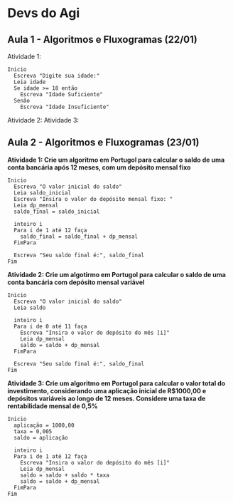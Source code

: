 # Devs do Agi 


## Aula 1 - Algoritmos e Fluxogramas (22/01)
Atividade 1:

```portugol
Inicio
  Escreva "Digite sua idade:"
  Leia idade
  Se idade >= 18 então
    Escreva "Idade Suficiente"
  Senão 
    Escreva "Idade Insuficiente"
```

Atividade 2:
Atividade 3:


## Aula 2 -  Algoritmos e Fluxogramas (23/01)
**Atividade 1: Crie um algoritmo em Portugol para calcular o saldo de uma conta bancária após 12 meses, com um depósito mensal fixo**
```portugol
Inicio
  Escreva "O valor inicial do saldo"
  Leia saldo_inicial
  Escreva "Insira o valor do depósito mensal fixo: "
  Leia dp_mensal
  saldo_final = saldo_inicial
	
  inteiro i 	
  Para i de 1 até 12 faça
    saldo_final = saldo_final + dp_mensal
  FimPara

  Escreva "Seu saldo final é:", saldo_final
Fim
```

**Atividade 2: Crie um algotirmo em Portugol para calcular o saldo de uma conta bancária com depósito mensal variável**
```portugol
Inicio
  Escreva "O valor inicial do saldo"
  Leia saldo

  inteiro i 	
  Para i de 0 até 11 faça
    Escreva "Insira o valor do depósito do mês [i]"
    Leia dp_mensal
    saldo = saldo + dp_mensal
  FimPara

  Escreva "Seu saldo final é:", saldo_final
Fim
```

**Atividade 3: Crie um algoritmo em Portugol para calcular o valor total do investimento, considerando uma aplicação inicial de R$1000,00 e depósitos variáveis ao longo de 12 meses. Considere uma taxa de rentabilidade mensal de 0,5%**
```portugol
Inicio
  aplicação = 1000,00
  taxa = 0,005
  saldo = aplicação
  
  inteiro i
  Para i de 1 até 12 faça
    Escreva "Insira o valor do depósito do mês [i]"
    Leia dp_mensal
    saldo = saldo + saldo * taxa
    saldo = saldo + dp_mensal
  FimPara
Fim
```




